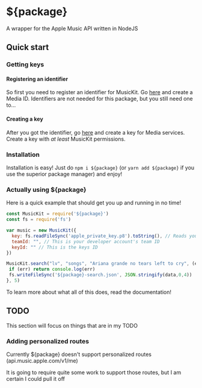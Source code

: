 # ${package}
A wrapper for the Apple Music API written in NodeJS

## Quick start

### Getting keys
#### Registering an identifier
So first you need to register an identifier for MusicKit.
Go [here](https://developer.apple.com/account/resources/identifiers/list) and create a Media ID. Identifiers are not needed for this package, but you still need one to...

#### Creating a key
After you got the identifier, go [here](https://developer.apple.com/account/resources/authkeys/list) and create a key for Media services. Create a key with *at least* MusicKit permissions.

### Installation
Installation is easy! Just do `npm i ${package}` (or `yarn add ${package}` if you use the superior package manager) and enjoy!

### Actually using ${package}

Here is a quick example that should get you up and running in no time!
```js
const MusicKit = require('${package}')
const fs = require('fs')

var music = new MusicKit({
  key: fs.readFileSync('apple_private_key.p8').toString(), // Reads your private key
  teamId: "", // This is your developer account's team ID
  keyId: "" // This is the keys ID
})

MusicKit.search("lv", "songs", "Ariana grande no tears left to cry", (err, data) => {
 if (err) return console.log(err)
 fs.writeFileSync('${package}-search.json', JSON.stringify(data,0,4))
}, 5)
```
To learn more about what all of this does, read the documentation!

## TODO
This section will focus on things that are in my TODO

### Adding personalized routes
Currently ${package} doesn't support personalized routes (api.music.apple.com/v1/me)

It is going to require quite some work to support those routes, but I am certain I could pull it off